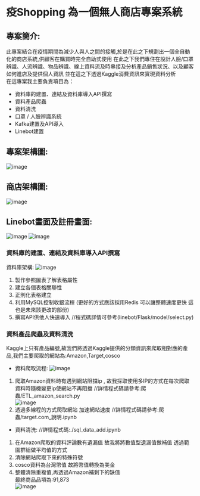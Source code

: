# 疫Shopping 為一個無人商店專案系統
## 專案簡介:
此專案結合在疫情期間為減少人與人之間的接觸,於是在此之下規劃出一個全自動化的商店系統,供顧客在購買時完全自助式使用
在此之下我們專住在設計人臉/口罩辨識、人流辨識、物品辨識、線上資料流及時串接及分析產品銷售狀況、以及顧客如何進店及提供個人資訊
並在這之下透過Kaggle消費資訊來實現資料分析  
在這專案我主要負責項目為：
* 資料庫的建置、連結及資料庫導入API撰寫
* 資料產品爬蟲
* 資料清洗
* 口罩 / 人臉辨識系統
* Kafka建置及API導入
* Linebot建置
## 專案架構圖:
![image](https://user-images.githubusercontent.com/58453878/131308079-b1362717-b9fa-4b07-8079-4708ff74774d.png)
## 商店架構圖:
![image](https://user-images.githubusercontent.com/58453878/131315704-ffd4f701-bae8-4fa5-a56f-30a2b44b6e8b.png)
## Linebot畫面及註冊畫面:
![image](https://user-images.githubusercontent.com/58453878/131315642-7fe649e6-5289-474a-8408-c43356065ea6.png)
![image](https://user-images.githubusercontent.com/58453878/131315650-df6ed21d-2120-4ede-afe0-9cec44d891bf.png)
### 資料庫的建置、連結及資料庫導入API撰寫
資料庫架構:
![image](https://user-images.githubusercontent.com/58453878/131316076-862a7d6b-0dd6-4197-9ace-52abae163fc1.png)
1. 製作參照圖表了解表格屬性
2. 建立各個表格關聯性
3. 正則化表格建立
4. 利用MySQL控制收銀流程 
(更好的方式應該採用Redis 可以讓整體速度更快 這也是未來該更改的部份)
5. 撰寫API供他人快速導入 //程式碼詳情可參考(linebot/Flask/model/select.py)
### 資料產品爬蟲及資料清洗
Kaggle上只有產品編號,故我們將透過Kaggle提供的分類資訊來爬取相對應的產品,我們主要爬取的網站為:Amazon,Target,cosco
* 資料爬取流程:
![image](https://user-images.githubusercontent.com/58453878/131319704-d49a5931-4f65-4c7b-93f1-5ddc6850ffa4.png)
1. 爬取Amazon資料時有遇到網站阻擋ip , 故我採取使用多IP的方式在每次爬取資料時隨機變更ip使網站不再阻擋 //詳情程式碼請參考:爬蟲/ETL_amazon_search.py  
![image](https://user-images.githubusercontent.com/58453878/131321875-24e1c872-b169-4763-84ac-6f85a9ab7c4c.png)
2. 透過多線程的方式爬取網站 加速網站速度 //詳情程式碼請參考:爬蟲/target.com_說明.ipynb
* 資料清洗: //詳情程式碼:./sql_data_add.ipynb
1. 在Amazon爬取的資料評論數有遺漏值 故我將將數值型遺漏值做補值 透過範圍群組做平均值的方式
2. 清除網站爬取下來的特殊符號
3. cosco資料為台灣幣值 故將幣值轉換為美金
4. 整體清除重複值,再透過Amazon補剩下的缺值  
最終商品品項為:91,873  
![image](https://user-images.githubusercontent.com/58453878/131321085-22489681-bb47-418e-a48a-5322f00147a8.png)




